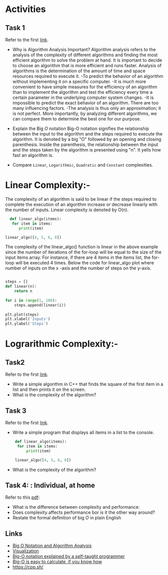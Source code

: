 # Activities

## Task 1

Refer to the first [link](#links).

- Why is Algorithm Analysis Important?
Algorithm analysis refers to the analysis of the complexity of different algorithms and finding the most efficient algorithm to solve the problem at hand. It is important to decide to choose an algorithm that is more efficient and runs faster.
Analysis of algorithms is the determination of the amount of time and space resources required to execute it.
   -To predict the behavior of an algorithm without implementing it on a specific computer.
    -It is much more convenient to have simple measures for the efficiency of an algorithm than to implement the algorithm and test the efficiency every time a certain parameter in the underlying computer system changes.
    -It is impossible to predict the exact behavior of an algorithm. There are too many influencing factors.
    -The analysis is thus only an approximation; it is not perfect.
    More importantly, by analyzing different algorithms, we can compare them to determine the best one for our purpose.
- Explain the Big $O$ notation
Big-O notation signifies the relationship between the input to the algorithm and the steps required to execute the algorithm. It is denoted by a big "O" followed by an opening and closing parenthesis. Inside the parenthesis, the relationship between the input and the steps taken by the algorithm is presented using "n". It yells how fast an algorithm is.

- Compare `Linear`, `Logarithmic`, `Quadratic` and `Constant` complexities.
# Linear Complexity:- 
The complexity of an algorithm is said to be linear if the steps required to complete the execution of an algorithm increase or decrease linearly with the number of inputs. Linear complexity is denoted by O(n).
  ```python
    def linear_algo(items):
     for item in items:
        print(item)

linear_algo([4, 5, 6, 8])
  ```

The complexity of the linear_algo() function is linear in the above example since the number of iterations of the for-loop will be equal to the size of the input items array. For instance, if there are 4 items in the items list, the for-loop will be executed 4 times.
Below the code for linear_algo plot where number of inputs on the x -axis and the number of steps on the y-axis.
```python

steps = []
def linear(n):
    return n
    
for i in range(1, 100):
    steps.append(linear(i))
    
plt.plot(steps)
plt.xlabel('Inputs')
plt.ylabel('Steps')
```



# Lograrithmic Complexity:-

## Task2

Refer to the first [link](#links).

- Write a simple algorithm in C++ that finds the square of the first item in a list and then prints it on the screen.
- What is the complexity of the algorithm?

## Task 3

Refer to the first [link](#links).

- Write a simple program that displays all items in a list to the console.
  ```python
   def linear_algo(items):
    for item in items:
        print(item)

   linear_algo([4, 5, 6, 8])
  ```

- What is the complexity of the algorithm?

## Task 4: : Individual, at home

Refer to this [pdf](./big_o.pdf):

- What is the difference between complexity and performance:
- Does complexity affects performance bor is it the other way around?
- Restate the formal definition of big $O$ in plain English

## Links

- [Big O Notation and Algorithm Analysis ](https://stackabuse.com/big-o-notation-and-algorithm-analysis-with-python-examples/)
- [Visualization](https://www.cs.usfca.edu/~galles/visualization/Search.html)
- [Big-O notation explained by a self-taught programmer](https://justin.abrah.ms/computer-science/big-o-notation-explained.html)
- [Big-O is easy to calculate, if you know how](https://justin.abrah.ms/computer-science/how-to-calculate-big-o.html)
- https://cpp.sh/
